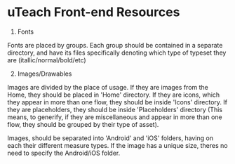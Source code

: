 # uTeach Front-end Resources

1. Fonts

Fonts are placed by groups. Each group should be contained in a separate directory, and have its files specifically denoting which type of typeset they are (itallic/normal/bold/etc)

2. Images/Drawables

Images are divided by the place of usage. If they are images from the Home, they should be placed in 'Home' directory. If they are icons, which they appear in more than one flow, they should be inside 'Icons' directory. If they are placeholders, they should be inside 'Placeholders' directory (This means, to generify, if they are miscellaneous and appear in more than one flow, they should be grouped by their type of asset).

Images, should be separated into 'Android' and 'iOS' folders, having on each their different measure types. If the image has a unique size, theres no need to specify the Android/iOS folder.
